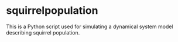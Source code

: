 # squirrelpopulation
This is a Python script used for simulating a dynamical system model describing squirrel population.
